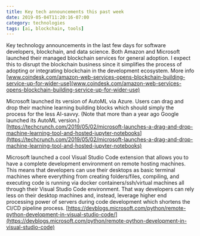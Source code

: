 ```yaml
---
title: Key tech announcements this past week
date: 2019-05-04T11:20:16-07:00
category: technologies 
tags: [ai, blockchain, tools] 
---
```

Key technology announcements in the last few days for software developers, blockchain, and data science. Both Amazon and Microsoft launched their managed blockchain services for general adoption. I expect this to disrupt the blockchain business since it simplifies the process of adopting or integrating blockchain in the development ecosystem. More info [www.coindesk.com/amazon-web-services-opens-blockchain-building-service-up-for-wider-use](www.coindesk.com/amazon-web-services-opens-blockchain-building-service-up-for-wider-use)

Microsoft launched its version of AutoML via Azure. Users can drag and drop their machine learning building blocks which should simply the process for the less AI-savvy. (Note that more than a year ago Google launched its AutoML version.) [https://techcrunch.com/2019/05/02/microsoft-launches-a-drag-and-drop-machine-learning-tool-and-hosted-jupyter-notebooks](https://techcrunch.com/2019/05/02/microsoft-launches-a-drag-and-drop-machine-learning-tool-and-hosted-jupyter-notebooks)

Microsoft launched a cool Visual Studio Code extension that allows you to have a complete development environment on remote hosting machines. This means that developers can use their desktops as basic terminal machines where everything from creating folders/files, compiling, and executing code is running via docker containers/ssh/virtual machines all through their Visual Studio Code environment. That way developers can rely less on their desktop machines and, instead, leverage higher end processing power of servers during code development which shortens the CI/CD pipeline process. [https://devblogs.microsoft.com/python/remote-python-development-in-visual-studio-code/](https://devblogs.microsoft.com/python/remote-python-development-in-visual-studio-code)